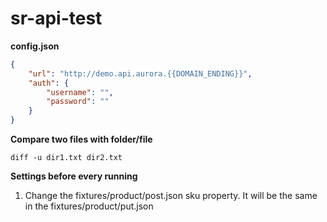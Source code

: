 # sr-api-test

**config.json**
```json
{
    "url": "http://demo.api.aurora.{{DOMAIN_ENDING}}",
    "auth": {
        "username": "",
        "password": ""
    }
}
```

**Compare two files with folder/file**
```
diff -u dir1.txt dir2.txt
```

**Settings before every running**

1. Change the fixtures/product/post.json sku property. It will be the same in the fixtures/product/put.json 